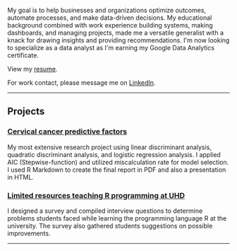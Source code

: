 My goal is to help businesses and organizations optimize outcomes, automate processes, and make data-driven decisions. My educational background combined with work experience building systems, making dashboards, and managing projects, made me a versatile generalist with a knack for drawing insights and providing recommendations. I'm now looking to specialize as a data analyst as I'm earning my Google Data Analytics certificate.

View my [resume](https://maiqha.github.io/resume/2022.06.04-Mai-Ha-resume.pdf).

For work contact, please message me on [LinkedIn](https://www.linkedin.com/in/maiqha/).

---

## Projects

### [Cervical cancer predictive factors](http://maiqha.github.io/cervical-cancer-factors-with-R/)
My most extensive research project using linear discriminant analysis, quadratic discriminant analysis, and logistic regression analysis. I applied AIC (Stepwise-function) and utilized miscalculation rate for model selection. I used R Markdown to create the final report in PDF and also a presentation in HTML.

### [Limited resources teaching R programming at UHD](http://maiqha.github.io/limited-resources-teaching-r-programming-at-uhd/)
I designed a survey and compiled interview questions to determine problems students faced while learning the programming language R at the university. The survey also gathered students suggestions on possible improvements.

---
